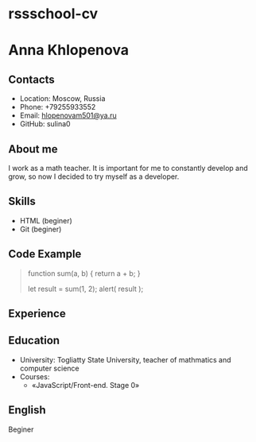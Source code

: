 # rssschool-cv
# Anna Khlopenova
## Contacts
* Location: Moscow, Russia
* Phone: +79255933552
* Email: hlopenovam501@ya.ru
* GitHub: sulina0
## About me
I work as a math teacher. It is important for me to constantly develop and grow, so now I decided to try myself as a developer.
## Skills
* HTML (beginer)
* Git (beginer)
## Code Example

> function sum(a, b) {
>  return a + b;
>}
>
>let result = sum(1, 2);
>alert( result );

## Experience
## Education
* University: Togliatty State University, teacher of mathmatics and computer science
* Courses:
    + «JavaScript/Front-end. Stage 0»
## English
Beginer
